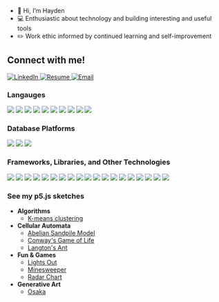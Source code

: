 - 👋 Hi, I’m Hayden
- 💻 Enthusiastic about technology and building interesting and useful tools
- ✏️ Work ethic informed by continued learning and self-improvement

## Connect with me!

<div>
  <a href="https://www.linkedin.com/in/jhhend/">
    <img src="https://img.shields.io/badge/linkedin-%230077B5.svg?style=for-the-badge&logo=linkedin&logoColor=white" alt="LinkedIn"/>
  </a>
  <a href="https://jhhend.github.io/resume">
    <img src="https://custom-icon-badges.demolab.com/badge/-Resume-%230077B5?style=for-the-badge&logoColor=white&logo=repo" alt="Resume"/>
  </a>
  <a href="mailto:jhayhend@gmail.com">
    <img src="https://custom-icon-badges.demolab.com/badge/-Email-%230077B5?style=for-the-badge&logoColor=white&logo=mail" alt="Email"/>
  </a>
</div>

### Langauges 

![](https://img.shields.io/badge/C-A8B9CC?logo=c&logoColor=fff&labelColor=555)
![](https://img.shields.io/badge/C++-00599C?logo=c&logoColor=fff&labelColor=555)
![](https://img.shields.io/badge/CSS3-1572B6?logo=css3&logoColor=fff&labelColor=555)
![](https://img.shields.io/badge/GML-000000?logo=gamemaker&logoColor=fff&labelColor=555)
![](https://img.shields.io/badge/HTML5-E34F26?logo=html5&logoColor=fff&labelColor=555)
![](https://img.shields.io/badge/JavaScript-F7DF1E?logo=javascript&logoColor=fff&labelColor=555)
![](https://img.shields.io/badge/PHP-777BB4?logo=php&logoColor=fff&labelColor=555)
![](https://img.shields.io/badge/Python-3776AB?logo=python&logoColor=fff&labelColor=555)
![](https://img.shields.io/badge/R-276DC3?logo=r&logoColor=fff&labelColor=555)
![](https://img.shields.io/badge/Racket-9F1D20?logo=racket&logoColor=fff&labelColor=555)


### Database Platforms
![](https://img.shields.io/badge/MariaDB-003545?logo=mariadb&logoColor=fff&labelColor=555)
![](https://img.shields.io/badge/MySQL-4479A1?logo=mysql&logoColor=fff&labelColor=555)
![](https://img.shields.io/badge/MongoDB-47A248?logo=mongodb&logoColor=fff&labelColor=555)

### Frameworks, Libraries, and Other Technologies

![](https://img.shields.io/badge/Axios-5A29E4?logo=axios&logoColor=fff&labelColor=555)
![](https://img.shields.io/badge/Bootstrap-7952B3?logo=bootstrap&logoColor=fff&labelColor=555)
![](https://img.shields.io/badge/D3.js-F9A03C?logo=d3.js&logoColor=fff&labelColor=555)
![](https://img.shields.io/badge/GameMaker-000000?logo=gamemaker&logoColor=fff&labelColor=555)
![](https://img.shields.io/badge/Gutenberg-000000?logo=gutenberg&logoColor=fff&labelColor=555)
![](https://img.shields.io/badge/Keras-D00000?logo=keras&logoColor=fff&labelColor=555)
![](https://img.shields.io/badge/MUI-007FFF?logo=mui&logoColor=fff&labelColor=555)
![](https://img.shields.io/badge/Node.js-339933?logo=node.js&logoColor=fff&labelColor=555)
![](https://img.shields.io/badge/npm-CB3837?logo=npm&logoColor=fff&labelColor=555)
![](https://img.shields.io/badge/NumPy-013243?logo=numpy&logoColor=fff&labelColor=555)
![](https://img.shields.io/badge/Preact-673AB8?logo=preact&logoColor=fff&labelColor=555)
![](https://img.shields.io/badge/p5.js-ED225D?logo=p5.js&logoColor=fff&labelColor=555)
![](https://img.shields.io/badge/Qt-41CD52?logo=qt&logoColor=fff&labelColor=555)
![](https://img.shields.io/badge/React-61DAFB?logo=react&logoColor=fff&labelColor=555)
![](https://img.shields.io/badge/Sass-CC6699?logo=sass&logoColor=fff&labelColor=555)
![](https://img.shields.io/badge/TensorFlow-FF6F00?logo=tensorflow&logoColor=fff&labelColor=555)
![](https://img.shields.io/badge/Three.js-000000?logo=three.js&logoColor=fff&labelColor=555)
![](https://img.shields.io/badge/WooCommerce-96588A?logo=woocommerce&logoColor=fff&labelColor=555)
![](https://img.shields.io/badge/Wordpress-21759B?logo=wordpress&logoColor=fff&labelColor=555)



### See my p5.js sketches

<ul>
  <li> <b> Algorithms </b>
    <ul>
      <li> <a href="https://jhhend.github.io/p5js-kmeans"> K-means clustering </a> </li>
    </ul>
  </li>
  
  <li> <b> Cellular Automata </b>
    <ul>
      <li> <a href="https://jhhend.github.io/p5js-abelian-sandpile"> Abelian Sandpile Model </a> </li>
      <li> <a href="https://jhhend.github.io/p5js-game-of-life"> Conway's Game of Life </a> </li>
      <li> <a href=https://jhhend.github.io/p5js-langtons-ant> Langton's Ant </a> </li>
    </ul>
  </li>
  
  <li> <b> Fun & Games </b>
    <ul>
      <li> <a href="https://jhhend.github.io/p5js-lights-out/"> Lights Out </a> </li>
      <li> <a href="https://jhhend.github.io/p5js-minesweeper/"> Minesweeper </a> </li>
      <li> <a href="https://jhhend.github.io/p5js-radar-chart"> Radar Chart </a> </li>  
    </ul>
  </li>
  
  <li> <b> Generative Art </b>
    <ul>
      <li> <a href="https://jhhend.github.io/p5js-osaka"> Osaka </a> </li>
    </ul>
  </li>
  

</ul>

<!---
jhhend/jhhend is a ✨ special ✨ repository because its `README.md` (this file) appears on your GitHub profile.
You can click the Preview link to take a look at your changes.
- 👀 I’m interested in ...
- 🌱 I’m currently learning ...
- 💞️ I’m looking to collaborate on ...
- 📫 How to reach me ...
--->
